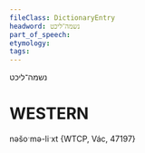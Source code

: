 ```yaml
---
fileClass: DictionaryEntry
headword: נשמה־ליכט
part_of_speech: 
etymology: 
tags: 
---
```

נשמה־ליכט

WESTERN
========

nəšoˑmə-liˑxt {WTCP, Vác, 47197}

